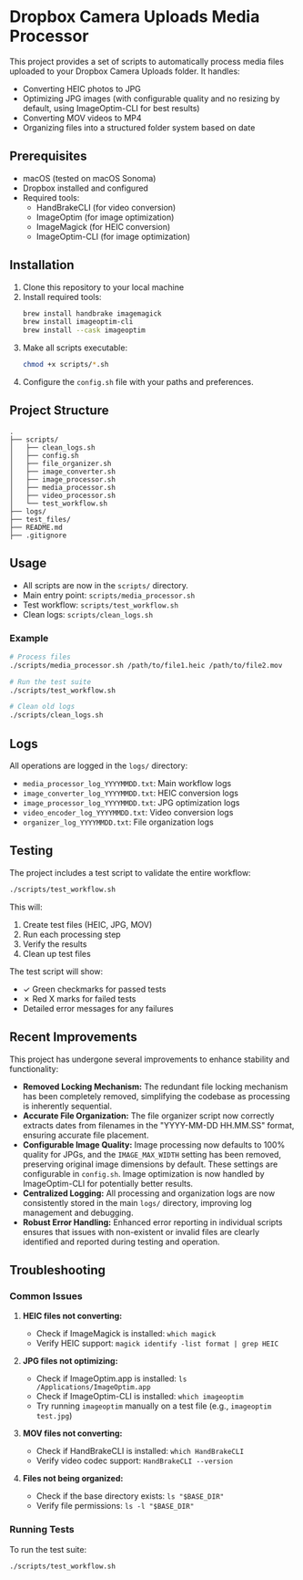# Dropbox Camera Uploads Media Processor

This project provides a set of scripts to automatically process media files uploaded to your Dropbox Camera Uploads folder. It handles:
- Converting HEIC photos to JPG
- Optimizing JPG images (with configurable quality and no resizing by default, using ImageOptim-CLI for best results)
- Converting MOV videos to MP4
- Organizing files into a structured folder system based on date

## Prerequisites

- macOS (tested on macOS Sonoma)
- Dropbox installed and configured
- Required tools:
  - HandBrakeCLI (for video conversion)
  - ImageOptim (for image optimization)
  - ImageMagick (for HEIC conversion)
  - ImageOptim-CLI (for image optimization)

## Installation

1. Clone this repository to your local machine
2. Install required tools:
   ```bash
   brew install handbrake imagemagick
   brew install imageoptim-cli
   brew install --cask imageoptim
   ```
3. Make all scripts executable:
   ```bash
   chmod +x scripts/*.sh
   ```
4. Configure the `config.sh` file with your paths and preferences.

## Project Structure

```
.
├── scripts/
│   ├── clean_logs.sh
│   ├── config.sh
│   ├── file_organizer.sh
│   ├── image_converter.sh
│   ├── image_processor.sh
│   ├── media_processor.sh
│   ├── video_processor.sh
│   └── test_workflow.sh
├── logs/
├── test_files/
├── README.md
├── .gitignore
```

## Usage

- All scripts are now in the `scripts/` directory.
- Main entry point: `scripts/media_processor.sh`
- Test workflow: `scripts/test_workflow.sh`
- Clean logs: `scripts/clean_logs.sh`

### Example

```bash
# Process files
./scripts/media_processor.sh /path/to/file1.heic /path/to/file2.mov

# Run the test suite
./scripts/test_workflow.sh

# Clean old logs
./scripts/clean_logs.sh
```

## Logs

All operations are logged in the `logs/` directory:
- `media_processor_log_YYYYMMDD.txt`: Main workflow logs
- `image_converter_log_YYYYMMDD.txt`: HEIC conversion logs
- `image_processor_log_YYYYMMDD.txt`: JPG optimization logs
- `video_encoder_log_YYYYMMDD.txt`: Video conversion logs
- `organizer_log_YYYYMMDD.txt`: File organization logs

## Testing

The project includes a test script to validate the entire workflow:

```bash
./scripts/test_workflow.sh
```

This will:
1. Create test files (HEIC, JPG, MOV)
2. Run each processing step
3. Verify the results
4. Clean up test files

The test script will show:
- ✓ Green checkmarks for passed tests
- ✗ Red X marks for failed tests
- Detailed error messages for any failures

## Recent Improvements

This project has undergone several improvements to enhance stability and functionality:

- **Removed Locking Mechanism:** The redundant file locking mechanism has been completely removed, simplifying the codebase as processing is inherently sequential.
- **Accurate File Organization:** The file organizer script now correctly extracts dates from filenames in the "YYYY-MM-DD HH.MM.SS" format, ensuring accurate file placement.
- **Configurable Image Quality:** Image processing now defaults to 100% quality for JPGs, and the `IMAGE_MAX_WIDTH` setting has been removed, preserving original image dimensions by default. These settings are configurable in `config.sh`. Image optimization is now handled by ImageOptim-CLI for potentially better results.
- **Centralized Logging:** All processing and organization logs are now consistently stored in the main `logs/` directory, improving log management and debugging.
- **Robust Error Handling:** Enhanced error reporting in individual scripts ensures that issues with non-existent or invalid files are clearly identified and reported during testing and operation.

## Troubleshooting

### Common Issues

1. **HEIC files not converting:**
   - Check if ImageMagick is installed: `which magick`
   - Verify HEIC support: `magick identify -list format | grep HEIC`

2. **JPG files not optimizing:**
   - Check if ImageOptim.app is installed: `ls /Applications/ImageOptim.app`
   - Check if ImageOptim-CLI is installed: `which imageoptim`
   - Try running `imageoptim` manually on a test file (e.g., `imageoptim test.jpg`)

3. **MOV files not converting:**
   - Check if HandBrakeCLI is installed: `which HandBrakeCLI`
   - Verify video codec support: `HandBrakeCLI --version`

4. **Files not being organized:**
   - Check if the base directory exists: `ls "$BASE_DIR"`
   - Verify file permissions: `ls -l "$BASE_DIR"`

### Running Tests

To run the test suite:
```bash
./scripts/test_workflow.sh
```